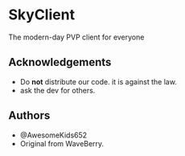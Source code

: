 # SkyClient

The modern-day PVP client for everyone

## Acknowledgements

 - Do **not** distribute our code. it is against the law.
 - ask the dev for others.


## Authors
- @AwesomeKids652 
- Original from WaveBerry.

